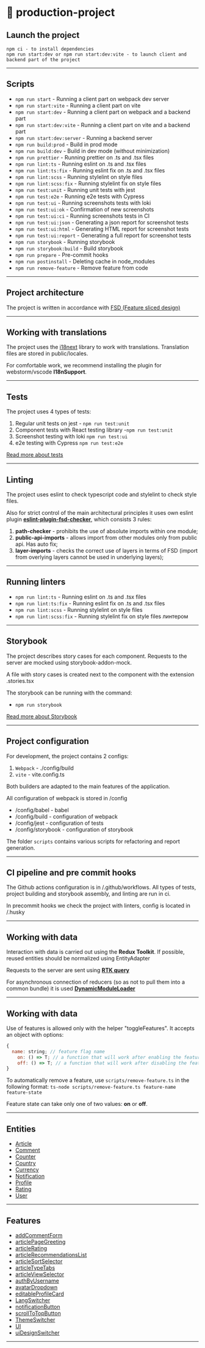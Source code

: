 # 🚀 production-project

## Launch the project

```
npm ci - to install dependencies
npm run start:dev or npm run start:dev:vite - to launch client and backend part of the project
```
----

## Scripts

- `npm run start` - Running a client part on webpack dev server
- `npm run start:vite` - Running a client part on vite
- `npm run start:dev` - Running a client part on webpack and a backend part
- `npm run start:dev:vite` - Running a client part on vite and a backend part
- `npm run start:dev:server` - Running a backend server
- `npm run build:prod` - Build in prod mode
- `npm run build:dev` - Build in dev mode (without minimization)
- `npm run prettier` - Running prettier on .ts and .tsx files
- `npm run lint:ts` - Running eslint on .ts and .tsx files
- `npm run lint:ts:fix` - Running eslint fix on .ts and .tsx files
- `npm run lint:scss` - Running stylelint on style files
- `npm run lint:scss:fix` - Running stylelint fix on style files
- `npm run test:unit` - Running unit tests with jest
- `npm run test:e2e` - Running e2e tests with Cypress
- `npm run test:ui` - Running screenshots tests with loki
- `npm run test:ui:ok` - Confirmation of new screenshots
- `npm run test:ui:ci` - Running screenshots tests in CI
- `npm run test:ui:json` - Generating a json report for screenshot tests
- `npm run test:ui:html` - Generating HTML report for screenshot tests
- `npm run test:ui:report` - Generating a full report for screenshot tests
- `npm run storybook` - Running storybook
- `npm run storybook:build` - Build storybook
- `npm run prepare` - Pre-commit hooks
- `npm run postinstall` - Deleting cache in node_modules
- `npm run remove-feature` - Remove feature from code

----

## Project architecture

The project is written in accordance with [FSD (Feature sliced design)](https://feature-sliced.design/ru/docs/get-started/overview)

----

## Working with translations

The project uses the [i18next](https://www.i18next.com/) library to work with translations.
Translation files are stored in public/locales.

For comfortable work, we recommend installing the plugin for webstorm/vscode **I18nSupport**.

----

## Tests

The project uses 4 types of tests:
1) Regular unit tests on jest - `npm run test:unit`
2) Component tests with React testing library -`npm run test:unit`
3) Screenshot testing with loki `npm run test:ui`
4) e2e testing with Cypress `npm run test:e2e`

[Read more about tests](/docs/tests.md)

----

## Linting

The project uses eslint to check typescript code and stylelint to check style files.

Also for strict control of the main architectural principles it uses own eslint plugin [**eslint-plugin-fsd-checker**](https://github.com/sashtje/eslint-plugin-fsd-checker),
which consists 3 rules:
1) **path-checker** - prohibits the use of absolute imports within one module;
2) **public-api-imports** - allows import from other modules only from public api. Has auto fix;
3) **layer-imports** - checks the correct use of layers in terms of FSD (import from overlying layers cannot be used in underlying layers);

----

## Running linters

- `npm run lint:ts` - Running eslint on .ts and .tsx files
- `npm run lint:ts:fix` - Running eslint fix on .ts and .tsx files
- `npm run lint:scss` - Running stylelint on style files
- `npm run lint:scss:fix` - Running stylelint fix on style files линтером

----

## Storybook

The project describes story cases for each component.
Requests to the server are mocked using storybook-addon-mock.

A file with story cases is created next to the component with the extension .stories.tsx

The storybook can be running with the command:
- `npm run storybook`

[Read more about Storybook](/docs/storybook.md)

----

## Project configuration

For development, the project contains 2 configs:
1. `Webpack` - ./config/build
2. `vite` - vite.config.ts

Both builders are adapted to the main features of the application.

All configuration of webpack is stored in /config
- /config/babel - babel
- /config/build - configuration of webpack
- /config/jest - configuration of tests
- /config/storybook - configuration of storybook

The folder `scripts` contains various scripts for refactoring and report generation.

----

## CI pipeline and pre commit hooks

The Github actions configuration is in /.github/workflows.
All types of tests, project building and storybook assembly, and linting are run in ci.

In precommit hooks we check the project with linters, config is located in /.husky

----

## Working with data

Interaction with data is carried out using the **Redux Toolkit**.
If possible, reused entities should be normalized using EntityAdapter

Requests to the server are sent using [**RTK query**](/src/shared/api/rtkApi.ts)

For asynchronous connection of reducers (so as not to pull them into a common bundle) it is used
[**DynamicModuleLoader**](/src/shared/lib/components/DynamicModuleLoader/DynamicModuleLoader.tsx)

----

## Working with data

Use of features is allowed only with the helper "toggleFeatures". It accepts an object with options:

```javascript
{
  name: string; // feature flag name
    on: () => T; // a function that will work after enabling the feature
    off: () => T; // a function that will work after disabling the feature
}
```

To automatically remove a feature, use  `scripts/remove-feature.ts` in the following format:
`ts-node scripts/remove-feature.ts feature-name feature-state`

Feature state can take only one of two values: **on** or **off**.

----

## Entities

- [Article](/src/entities/Article)
- [Comment](/src/entities/Comment)
- [Counter](/src/entities/Counter)
- [Country](/src/entities/Country)
- [Currency](/src/entities/Currency)
- [Notification](/src/entities/Notification)
- [Profile](/src/entities/Profile)
- [Rating](/src/entities/Rating)
- [User](/src/entities/User)

----

## Features

- [addCommentForm](/src/features/addCommentForm)
- [articlePageGreeting](/src/features/articlePageGreeting)
- [articleRating](/src/features/articleRating)
- [articleRecommendationsList](/src/features/articleRecommendationsList)
- [articleSortSelector](/src/features/articleSortSelector)
- [articleTypeTabs](/src/features/articleTypeTabs)
- [articleViewSelector](/src/features/articleViewSelector)
- [authByUsername](/src/features/authByUsername)
- [avatarDropdown](/src/features/avatarDropdown)
- [editableProfileCard](/src/features/editableProfileCard)
- [LangSwitcher](/src/features/LangSwitcher)
- [notificationButton](/src/features/notificationButton)
- [scrollToTopButton](/src/features/scrollToTopButton)
- [ThemeSwitcher](/src/features/ThemeSwitcher)
- [UI](/src/features/UI)
- [uiDesignSwitcher](/src/features/uiDesignSwitcher)

----
